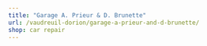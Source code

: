 ```yaml
---
title: "Garage A. Prieur & D. Brunette"
url: /vaudreuil-dorion/garage-a-prieur-and-d-brunette/
shop: car repair
---
```

